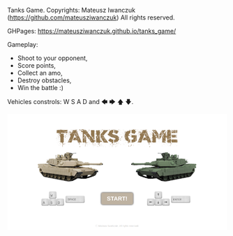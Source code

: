 Tanks Game. Copyrights: Mateusz Iwanczuk (https://github.com/mateusziwanczuk)
All rights reserved.

GHPages:
https://mateusziwanczuk.github.io/tanks_game/

Gameplay:
- Shoot to your opponent,
- Score points,
- Collect an amo,
- Destroy obstacles,
- Win the battle :) 

Vehicles constrols: W S A D and 🡄 🡆 🡅 🡇. 

![screenshots](/img/readme_screen.png?raw=true "Screenshot")
